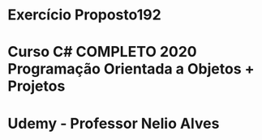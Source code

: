 # Exercício Proposto192
# Curso C# COMPLETO 2020 Programação Orientada a Objetos + Projetos
# Udemy - Professor Nelio Alves
